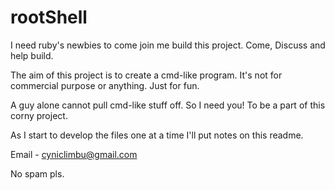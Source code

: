 rootShell
=========

I need ruby's newbies to come join me build this project. Come, Discuss and help build. 

The aim of this project is to create a cmd-like program. It's not for commercial purpose or anything. Just for fun.

A guy alone cannot pull cmd-like stuff off. So I need you! To be a part of this corny project.

As I start to develop the files one at a time I'll put notes on this readme.

Email - cyniclimbu@gmail.com

No spam pls.
